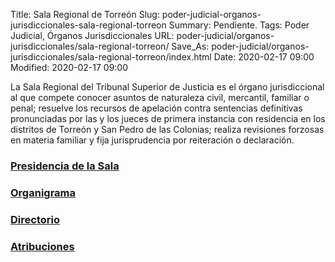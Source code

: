 Title: Sala Regional de Torreón
Slug: poder-judicial-organos-jurisdiccionales-sala-regional-torreon
Summary: Pendiente.
Tags: Poder Judicial, Órganos Jurisdiccionales
URL: poder-judicial/organos-jurisdiccionales/sala-regional-torreon/
Save_As: poder-judicial/organos-jurisdiccionales/sala-regional-torreon/index.html
Date: 2020-02-17 09:00
Modified: 2020-02-17 09:00


La Sala Regional del Tribunal Superior de Justicia es el órgano jurisdiccional al que compete conocer asuntos de naturaleza civil, mercantil, familiar o penal; resuelve los recursos de apelación contra sentencias definitivas pronunciadas por las y los jueces de primera instancia con residencia en los distritos de Torreón y San Pedro de las Colonias; realiza revisiones forzosas en materia familiar y fija jurisprudencia por reiteración o declaración.

### [Presidencia de la Sala](presidencia/)

### [Organigrama](organigrama/)

### [Directorio](directorio/)

### [Atribuciones](atribuciones/)
